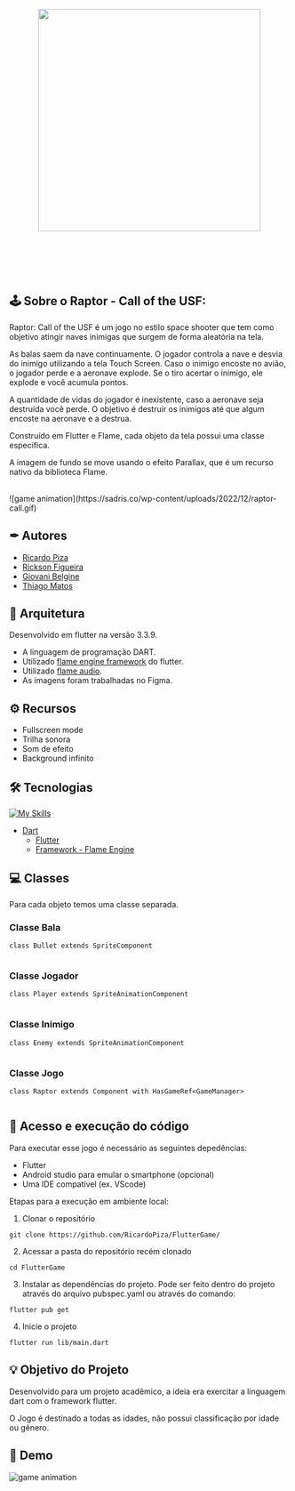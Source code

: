 
</br></br><p align = "center">
<img src="https://drive.google.com/uc?export=view&id=1QgJmD2O3J3OLhXgRkMqIvkjzDKJYcmfs" width="400">
</p>
</br></br></br></br>
<h2>🕹 Sobre o Raptor - Call of the USF:</h2>
Raptor: Call of the USF é um jogo no estilo space shooter que tem como objetivo atingir naves inimigas que surgem de forma aleatória na tela.<br>

As balas saem da nave continuamente. O jogador controla a nave e desvia do inimigo utilizando a tela Touch Screen. Caso o inimigo encoste no avião, o jogador perde e a aeronave explode. Se o tiro acertar o inimigo, ele explode e você acumula pontos.

A quantidade de vidas do jogador é inexistente, caso a aeronave seja destruída você perde. O objetivo é destruir os inimigos até que algum encoste na aeronave e a destrua.<br>

Construído em Flutter e Flame, cada objeto da tela possui uma classe especifica.<br>

A imagem de fundo se move usando o efeito Parallax, que é um recurso nativo da biblioteca Flame.

<br>
  ![game animation](https://sadris.co/wp-content/uploads/2022/12/raptor-call.gif)

## ✒ Autores

- [Ricardo Piza](https://github.com/RicardoPiza)
- [Rickson Figueira](https://github.com/sadrisco)
- [Giovani Belgine](https://github.com/Gibelgini)
- [Thiago Matos](https://github.com/t997)

## 📐 Arquitetura

Desenvolvido em flutter na versão 3.3.9.<br>

- A linguagem de programação DART.<br>
- Utilizado [flame engine framework](https://docs.flame-engine.org/1.5.0/) do flutter.<br>
- Utilizado [flame audio](https://docs.flame-engine.org/1.5.0/bridge_packages/flame_audio/audio.html?highlight=audio).<br>
- As imagens foram trabalhadas no Figma.

## ⚙️ Recursos

- Fullscreen mode
- Trilha sonora
- Som de efeito
- Background infinito

## 🛠 Tecnologias

  [![My Skills](https://skills.thijs.gg/icons?i=dart)](https://skills.thijs.gg)
- [Dart](https://dart.dev/)
    - [Flutter](https://flutter.dev/?gclid=Cj0KCQiAm5ycBhCXARIsAPldzoXhfw4qjHBQMD9DBtdRUYAh8qIX3F8dIQ7Z0z7Jee8iTdiKkAMnAksaAi_cEALw_wcB&gclsrc=aw.ds) 
    - [Framework - Flame Engine](https://flame-engine.org/)  


## 💻 Classes
Para cada objeto temos uma classe separada.

### Classe Bala

```
class Bullet extends SpriteComponent
    
```
### Classe Jogador
```
class Player extends SpriteAnimationComponent
    
```

### Classe Inimigo

```
class Enemy extends SpriteAnimationComponent
  
```


### Classe Jogo

```
class Raptor extends Component with HasGameRef<GameManager> 
  
```

## 🚀 Acesso e execução do código

Para executar esse jogo é necessário as seguintes depedências:

- Flutter 
- Android studio para emular o smartphone (opcional)
- Uma IDE compatível (ex. VScode)

Etapas para a execução em ambiente local:

1. Clonar o repositório
```
git clone https://github.com/RicardoPiza/FlutterGame/

```
2. Acessar a pasta do repositório recém clonado

```
cd FlutterGame
```

3. Instalar as dependências do projeto. Pode ser feito dentro do projeto através do arquivo pubspec.yaml ou através do comando:

```
flutter pub get
```

4. Inicie o projeto
```
flutter run lib/main.dart
```

## 💡 Objetivo do Projeto

Desenvolvido para um projeto acadêmico, a ideia era exercitar a linguagem dart com o framework flutter.

O Jogo é destinado a todas as idades, não possui classificação por idade ou gênero.



## 🎨 Demo
![game animation](https://sadris.co/wp-content/uploads/2022/12/raptor-call.gif)
